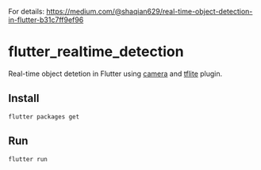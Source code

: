 For details: https://medium.com/@shaqian629/real-time-object-detection-in-flutter-b31c7ff9ef96

# flutter_realtime_detection

Real-time object detetion in Flutter using [camera](https://pub.dartlang.org/packages/camera) and [tflite](https://pub.dartlang.org/packages/tflite) plugin. 

## Install 

```
flutter packages get
```

## Run

```
flutter run
```
